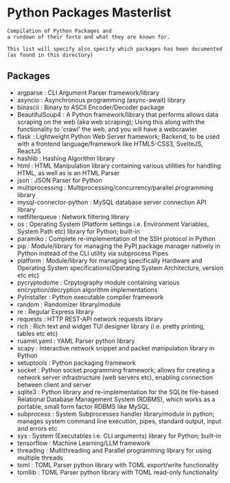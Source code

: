 # Python Packages Masterlist

```
Compilation of Python Packages and 
a rundown of their forte and what they are known for.

This list will specify also specify which packages has been documented (as found in this directory)
```

## Packages
+ argparse               : CLI Argument Parser framework/library
+ asyncio                : Asynchronous programming (async-await) library
+ binascii               : Binary to ASCII Encoder/Decoder package
+ BeautifulSoup4         : A Python framework/library that performs allows data scraping on the web (aka web scraping); Using this along with the functionality to 'crawl' the web, and you will have a webcrawler
+ flask                  : Lightweight Python Web Server framework; Backend, to be used with a frontend language/framework like HTML5-CSS3, SvelteJS, ReactJS
+ hashlib                : Hashing Algorithm library
+ html                   : HTML Manipulation library containing various utilities for handling HTML, as well as is an HTML Parser
+ json                   : JSON Parser for Python
+ multiprocessing        : Multiprocessing/concurrency/parallel programming library
+ mysql-connector-python : MySQL database server connection API library
+ netfilterqueue         : Network filtering library
+ os                     : Operating System (Platform settings i.e. Environment Variables, System Path etc) library for Python; built-in
+ paramiko               : Complete re-implementation of the SSH protocol in Python
+ pip                    : Module/library for managing the PyPI package manager natively in Python instead of the CLI utility via subprocess Pipes
+ platform               : Module/library for managing specifically Hardware and Operating System specifications(Operating System Architecture, version etc etc)
+ pycryptodome           : Crpytography module containing various encryption/decryption algorithm implementations
+ PyInstaller            : Python executable compiler framework
+ random                 : Randomizer library/module
+ re                     : Regular Express library
+ requests               : HTTP REST-API network requests library
+ rich                   : Rich text and widget TUI designer library (i.e. pretty printing, tables etc etc)
+ ruamel.yaml            : YAML Parser python library
+ scapy                  : Interactive network snippet and packet manipulation library in Python
+ setuptools             : Python packaging framework
+ socket                 : Python socket programming framework; allows for creating a network server infrastructure (web servers etc), enabling connection between client and server
+ sqlite3                : Python library and re-implementation for the SQLite file-based Relational Database Management System (RDBMS), which works as a portable, small form factor RDBMS like MySQL
+ subprocess             : System Subprocesses handler library/module in python; manages system command line execution, pipes, standard output, input and errors etc
+ sys                    : System (Executables i.e. CLI arguments) library for Python; built-in
+ tensorflow             : Machine Learning/LLM framework
+ threading              : Multithreading and Parallel programming library for using multiple threads
+ toml                   : TOML Parser python library with TOML export/write functionality
+ tomllib                : TOML Parser python library with TOML read-only functionality

